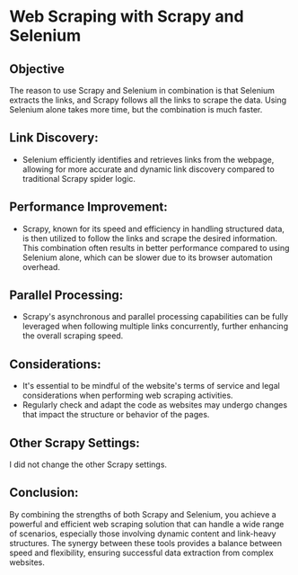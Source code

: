 # Web Scraping with Scrapy and Selenium

## Objective
The reason to use Scrapy and Selenium in combination is that Selenium extracts the links, and Scrapy follows all the links to scrape the data. Using Selenium alone takes more time, but the combination is much faster.

## Link Discovery:
- Selenium efficiently identifies and retrieves links from the webpage, allowing for more accurate and dynamic link discovery compared to traditional Scrapy spider logic.

## Performance Improvement:
- Scrapy, known for its speed and efficiency in handling structured data, is then utilized to follow the links and scrape the desired information. This combination often results in better performance compared to using Selenium alone, which can be slower due to its browser automation overhead.

## Parallel Processing:
- Scrapy's asynchronous and parallel processing capabilities can be fully leveraged when following multiple links concurrently, further enhancing the overall scraping speed.

## Considerations:
- It's essential to be mindful of the website's terms of service and legal considerations when performing web scraping activities.
- Regularly check and adapt the code as websites may undergo changes that impact the structure or behavior of the pages.

## Other Scrapy Settings:
I did not change the other Scrapy settings.

## Conclusion:
By combining the strengths of both Scrapy and Selenium, you achieve a powerful and efficient web scraping solution that can handle a wide range of scenarios, especially those involving dynamic content and link-heavy structures. The synergy between these tools provides a balance between speed and flexibility, ensuring successful data extraction from complex websites.

